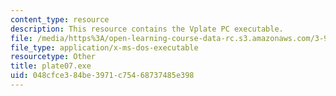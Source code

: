 ```yaml
---
content_type: resource
description: This resource contains the Vplate PC executable.
file: /media/https%3A/open-learning-course-data-rc.s3.amazonaws.com/3-91-mechanical-behavior-of-plastics-spring-2007/048cfce384be3971c75468737485e398_plate07.exe
file_type: application/x-ms-dos-executable
resourcetype: Other
title: plate07.exe
uid: 048cfce3-84be-3971-c754-68737485e398
---
```

